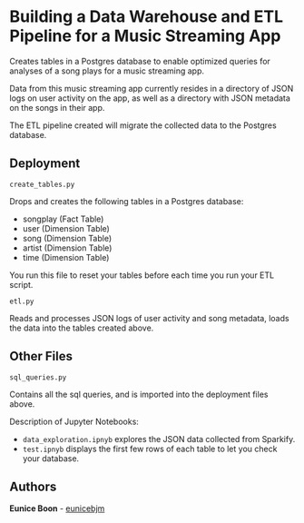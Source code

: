 # Building a Data Warehouse and ETL Pipeline for a Music Streaming App

Creates tables in a Postgres database to enable optimized queries for analyses of a song plays for a music streaming app. 

Data from this music streaming app currently resides in a directory of JSON logs on user activity on the app, as well as a directory with JSON metadata on the songs in their app. 

The ETL pipeline created will migrate the collected data to the Postgres database.

## Deployment

```
create_tables.py
```
Drops and creates the following tables in a Postgres database: 
* songplay (Fact Table)
* user (Dimension Table)
* song (Dimension Table)
* artist (Dimension Table)
* time (Dimension Table)

You run this file to reset your tables before each time you run your ETL script.


```
etl.py
```
Reads and processes JSON logs of user activity and song metadata, loads the data into the tables created above.

## Other Files

```
sql_queries.py
```
Contains all the sql queries, and is imported into the deployment files above.

Description of Jupyter Notebooks:

* `data_exploration.ipnyb` explores the JSON data collected from Sparkify.
* `test.ipnyb` displays the first few rows of each table to let you check your database.


## Authors

**Eunice Boon** - [eunicebjm](https://github.com/eunicebjm)